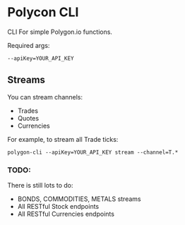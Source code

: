 # Polycon CLI
CLI For simple Polygon.io functions.

Required args:

	--apiKey=YOUR_API_KEY

## Streams
You can stream channels: 
- Trades
- Quotes
- Currencies

For example, to stream all Trade ticks:
	
	polygon-cli --apiKey=YOUR_API_KEY stream --channel=T.*


### TODO:
There is still lots to do:
- BONDS, COMMODITIES, METALS streams
- All RESTful Stock endpoints
- All RESTful Currencies endpoints

